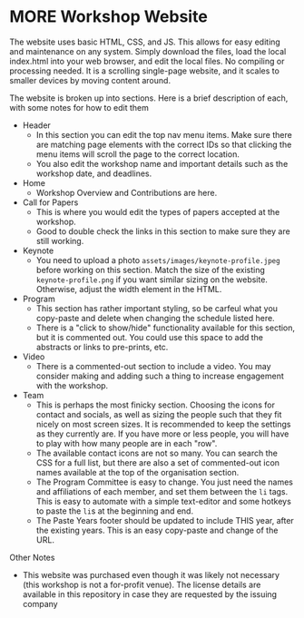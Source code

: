 # MORE Workshop Website

The website uses basic HTML, CSS, and JS. This allows for easy editing and maintenance on any system. Simply download the files, load the local index.html into your web browser, and edit the local files. No compiling or processing needed. It is a scrolling single-page website, and it scales to smaller devices by moving content around.

The website is broken up into sections. Here is a brief description of each, with some notes for how to edit them
- Header
  - In this section you can edit the top nav menu items. Make sure there are matching page elements with the correct IDs so that clicking the menu items will scroll the page to the correct location.
  - You also edit the workshop name and important details such as the workshop date, and deadlines.
- Home
  - Workshop Overview and Contributions are here.
- Call for Papers
  - This is where you would edit the types of papers accepted at the workshop.
  - Good to double check the links in this section to make sure they are still working.
- Keynote
  - You need to upload a photo `assets/images/keynote-profile.jpeg` before working on this section. Match the size of the existing `keynote-profile.png` if you want similar sizing on the website. Otherwise, adjust the width element in the HTML.
- Program
  - This section has rather important styling, so be carfeul what you copy-paste and delete when changing the schedule listed here.
  - There is a "click to show/hide" functionality available for this section, but it is commented out. You could use this space to add the abstracts or links to pre-prints, etc.
- Video
  - There is a commented-out section to include a video. You may consider making and adding such a thing to increase engagement with the workshop.
- Team
  - This is perhaps the most finicky section. Choosing the icons for contact and socials, as well as sizing the people such that they fit nicely on most screen sizes. It is recommended to keep the settings as they currently are. If you have more or less people, you will have to play with how many people are in each "row".
  - The available contact icons are not so many. You can search the CSS for a full list, but there are also a set of commented-out icon names available at the top of the organisation section.
  - The Program Committee is easy to change. You just need the names and affiliations of each member, and set them between the `li` tags. This is easy to automate with a simple text-editor and some hotkeys to paste the `li`s at the beginning and end.
  - The Paste Years footer should be updated to include THIS year, after the existing years. This is an easy copy-paste and change of the URL.

Other Notes
- This website was purchased even though it was likely not necessary (this workshop is not a for-profit venue). The license details are available in this repository in case they are requested by the issuing company
